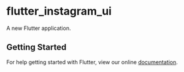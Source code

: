 # flutter_instagram_ui

A new Flutter application.

## Getting Started

For help getting started with Flutter, view our online
[documentation](https://flutter.io/).
